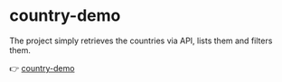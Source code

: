 # country-demo
 The project simply retrieves the countries via API, lists them and filters them.
 
👉 [country-demo]([https://country-demo-js.netlify.app/](https://codepen.io/volkanozbek/pen/NWoLYNe)https://codepen.io/volkanozbek/pen/NWoLYNe)
